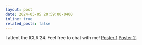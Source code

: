 ```yaml
---
layout: post
date: 2024-05-05 20:59:00-0400
inline: true
related_posts: false
---
```


I attent the ICLR'24. Feel free to chat with me! [Poster 1](https://iclr.cc/virtual/2024/poster/18353) [Poster 2](https://iclr.cc/virtual/2024/poster/17382).
